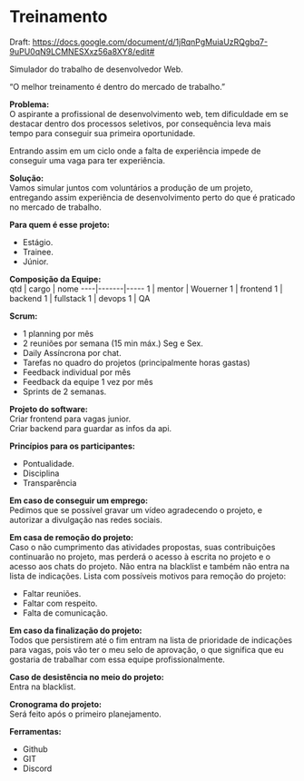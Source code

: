# Treinamento

Draft: https://docs.google.com/document/d/1jRqnPgMuiaUzRQgbq7-9uPU0qN9LCMNESXxz56a8XY8/edit#

Simulador do trabalho de desenvolvedor Web.

“O melhor treinamento é dentro do mercado de trabalho.”

**Problema:**  
O aspirante a profissional de desenvolvimento web, tem dificuldade em se destacar dentro dos processos seletivos, por consequência leva mais tempo para conseguir sua primeira oportunidade.

Entrando assim em um ciclo onde a falta de experiência impede de conseguir uma vaga para ter experiência. 

**Solução:**  
Vamos simular juntos com voluntários a produção de um projeto, entregando assim experiência de desenvolvimento perto do que é praticado no mercado de trabalho.

**Para quem é esse projeto:**  
- Estágio.
- Trainee.
- Júnior.

**Composição da Equipe:**  
qtd | cargo | nome
----|-------|-----
1 | mentor |  Wouerner 
1 | frontend 
1 | backend 
1 | fullstack 
1 | devops 
1 | QA 

**Scrum:**  
- 1 planning por mês
- 2 reuniões por semana (15 min máx.) Seg e Sex.
- Daily Assíncrona por chat.
- Tarefas no quadro do projetos (principalmente horas gastas)
- Feedback individual por mês
- Feedback da equipe 1 vez por mês
- Sprints de 2 semanas.

**Projeto do software:**  
Criar frontend para vagas junior.  
Criar backend para guardar as infos da api. 

**Princípios para os participantes:**  
- Pontualidade.
- Disciplina
- Transparência

**Em caso de conseguir um emprego:**  
Pedimos que se possível gravar um vídeo agradecendo o projeto, e autorizar a divulgação nas redes sociais. 

**Em casa de remoção do projeto:**  
    Caso o não cumprimento das atividades propostas, suas contribuições continuarão no projeto, mas perderá o acesso à escrita no projeto e o acesso aos chats do projeto.
Não entra na blacklist e também não entra na lista de indicações.
    Lista com possíveis motivos para remoção do projeto:
- Faltar reuniões.
- Faltar com respeito.
- Falta de comunicação.

**Em caso da finalização do projeto:**  
    Todos que persistirem até o fim entram na lista de prioridade de indicações para vagas, pois vão ter o meu selo de aprovação, o que significa que eu gostaria de trabalhar com essa equipe profissionalmente.

**Caso de desistência no meio do projeto:**  
    Entra na blacklist.

**Cronograma do projeto:**  
    Será feito após o primeiro planejamento.

**Ferramentas:**  
- Github
- GIT
- Discord



